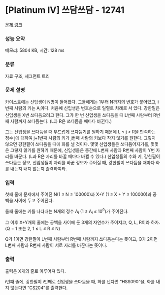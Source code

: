 # [Platinum IV] 쓰담쓰담 - 12741 

[문제 링크](https://www.acmicpc.net/problem/12741) 

### 성능 요약

메모리: 5804 KB, 시간: 128 ms

### 분류

자료 구조, 세그먼트 트리

### 문제 설명

<p>카이스트에는 신입생이 N명이 들어왔다. 그들에게는 1부터 N까지의 번호가 붙어있고, i번째 사람의 키는 A<sub>i</sub>이다. 처음에 신입생은 번호순으로 일렬로 차례로 서 있다. 강한필은 신입생을 X번 쓰다듬으려고 한다. 그가 한 번 신입생을 쓰다듬을 때 L번째 사람부터 R번째 사람까지 쓰다듬는다. (L과 R은 쓰다듬을 때마다 바뀐다.)</p>

<p>그는 신입생을 쓰다듬을 때 부드럽게 쓰다듬기를 원하기 때문에 L ≤ j < R을 만족하는 정수 j에 대하여 j+1번째 사람의 키가 j번째 사람의 키보다 작지 않기를 원한다. 그렇지 않으면 강한필이 쓰다듬을 때에 화를 낼 것이다. 몇몇 신입생들은 쓰다듬어지기를, 몇몇은 그렇지 않기를 원하기 때문에, 신입생들은 중간에 L번째 사람과 R번째 사람이 Y번 자리를 바꾼다. (L과 R은 자리를 바꿀 때마다 바뀔 수 있다.) 신입생들의 수와 키, 강한필이 쓰다듬는 정보, 신입생들이 자리를 바꾼 정보가 주어질 때, 강한필이 쓰다듬을 때마다 화를 내는지 내지 않는지 출력하여라.</p>

### 입력 

 <p>첫째 줄에 문제에서 주어진 N(1 ≤ N ≤ 100000)과 X+Y (1 ≤ X + Y ≤ 100000)과 공백을 사이에 두고 주어진다.</p>

<p>둘째 줄에는 키를 나타내는 N개의 정수 A<sub>i</sub> (1 ≤ A<sub>i</sub> ≤ 10<sup>9</sup>)가 주어진다.</p>

<p>그 이후 X+Y개의 줄에는 공백을 사이에 둔 3개의 자연수가 주어지고, Q, L, R이라 하자. (Q = 1 또는 2, 1 ≤ L ≤ R ≤ N)</p>

<p>Q가 1이면 강한필이 L번째 사람부터 R번째 사람까지 쓰다듬는다는 뜻이고, Q가 2이면 L번째 사람과 R번째 사람이 서로 자리를 바꾼다는 뜻이다.</p>

### 출력 

 <p>출력은 X개의 줄로 이루어져 있다.</p>

<p>i번째 줄에, 강한필이 i번째로 신입생을 쓰다듬을 때, 화를 낸다면 “HSS090”을, 화를 내지 않는다면 “CS204”를 출력한다.</p>

